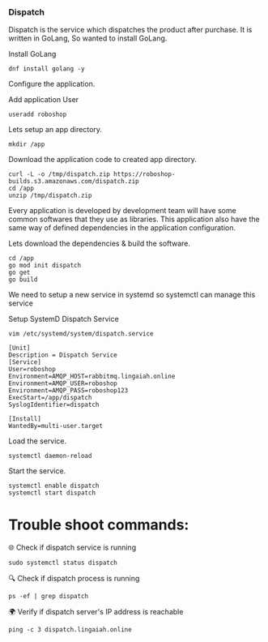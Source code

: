 ### Dispatch
Dispatch is the service which dispatches the product after purchase. It is written in GoLang, So wanted to install GoLang.

Install GoLang

```
dnf install golang -y
```

Configure the application.

Add application User

```
useradd roboshop
```

Lets setup an app directory.

```
mkdir /app 
```

Download the application code to created app directory.

```
curl -L -o /tmp/dispatch.zip https://roboshop-builds.s3.amazonaws.com/dispatch.zip
cd /app 
unzip /tmp/dispatch.zip
```

Every application is developed by development team will have some common softwares that they use as libraries. This application also have the same way of defined dependencies in the application configuration.

Lets download the dependencies & build the software.

```
cd /app 
go mod init dispatch
go get 
go build
```

We need to setup a new service in systemd so systemctl can manage this service

Setup SystemD Dispatch Service

```
vim /etc/systemd/system/dispatch.service
```

```
[Unit]
Description = Dispatch Service
[Service]
User=roboshop
Environment=AMQP_HOST=rabbitmq.lingaiah.online
Environment=AMQP_USER=roboshop
Environment=AMQP_PASS=roboshop123
ExecStart=/app/dispatch
SyslogIdentifier=dispatch

[Install]
WantedBy=multi-user.target
```

Load the service.

```
systemctl daemon-reload
```

Start the service.

```
systemctl enable dispatch 
systemctl start dispatch
```

# Trouble shoot commands:
🌐 Check if dispatch  service is running
```
sudo systemctl status dispatch
```
🔍 Check if dispatch process is running
```
ps -ef | grep dispatch
```

🌍 Verify if dispatch server's IP address is reachable
```
ping -c 3 dispatch.lingaiah.online

````



